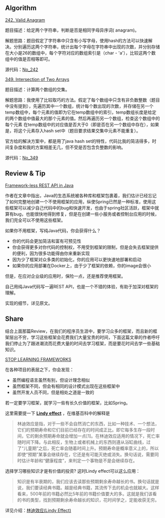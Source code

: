 ## Algorithm
[242. Valid Anagram](https://leetcode.com/problems/valid-anagram/)

题目描述：给定两个字符串，判断是否是相同字母异序词(
anagram)。

解题思路：题目假定了字符串中只含有小写字母，使用hash的方法可以快速解决。分别遍历这两个字符串，统计出每个字母在字符串中出现的次数，并分别存储在大小是26的数组中，每个字符对应的数组索引是（char - 'a'），比较这两个数组中的值是否相等即可。

源代码：[No_242](https://github.com/NickHdx/LeetCode/blob/master/src/main/java/com/nick/leetcode/No_242.java)


[349. Intersection of Two Arrays](https://leetcode.com/problems/intersection-of-two-arrays/)

题目描述：计算两个数组的交集。

解题思路：我使用了比较取巧的方法。假定了每个数组中只含有非负数整数（题目中没有提到），先遍历其中一个数组，统计每个数出现的次数，并存储在另一个temp数组中，每个元素的值即为它在temp数组中的索引，temp数组长度是给定的两个数组中值最大的那个元素的值。然后再遍历另一个数组，检查这个数组中的每个元素 在temp数组中的对应值是否大于0（即是否在另一个数组中存在），如果是，将这个元素存入hash set中（题目要求结果交集中元素不能重复）。

官方给的解决方案中，都是用了java hash set的特性，代码比我的简洁得多，时间复杂度和我的方案相差无几，但不受是否包含负整数的影响。

源代码：[No_349](https://github.com/NickHdx/LeetCode/blob/master/src/main/java/com/nick/leetcode/No_349.java)

## Review & Tip
[Framework-less REST API in Java](https://medium.com/consulner/framework-less-rest-api-in-java-dd22d4d642fa)

作者在文章中指出，Java的生态系统被各种库和框架包裹着，我们估计已经忘记了如何完整地创建一个不使用框架的应用，纵使Spring已然是一种标准，使用这些框架可以减少自己代码中的bug和快速开发，也由于spring社区活跃，框架中就算有bug，也能很快地得到修复，但是在创建一些小服务或者控制台应用的时候，我们完全可以不使用这些框架。

如果你不用框架，写纯Java代码，你会获得什么？

* 你的代码会更加简洁和富有可预见性
* 你会获得更多对你代码的控制权，不用受到框架的限制，但是会失去框架提供的便利，因为很多功能得由你来重新实现
* 因为少了框架对众多类的初始化，你的应用可以更快速地部署和启动
* 如果你的应用部署在Docker上，由于少了框架的依赖，你的image会很小

但是，在应对企业级的应用时，保险一点，还是推荐使用框架。

自己用纯Java代码写一遍REST API，也是一个不错的体验，有助于加深对框架的理解。

实现的细节，详见原文。

## Share
结合上面那篇Review，在我们的程序员生涯中，要学习众多的框架，而且新的框架层出不穷，学习这些框架会花费我们大量宝贵的时间，下面这篇文章的作者呼吁我们停止为了跟进潮流而花费大量的时间去学习框架，而是要花时间去学一些基础知识。

[STOP LEARNING FRAMEWORKS](https://sizovs.net/2018/12/17/stop-learning-frameworks/)

在各种项目的表层之下，你会发现：

* 虽然编程语言虽然有别，但设计理念相似
* 虽然框架不同，但会有相同的设计模式出现在这些框架中
* 虽然开发人员不同，但是相处之道是一致的

若一定要学习框架，就学习一些有长久价值的框架，比如Spring。

这里需要提一下 **[Lindy effect](https://zh.wikipedia.org/wiki/%E6%9E%97%E8%BF%AA%E6%95%88%E5%BA%94)** ，在维基百科中的解释是

> 林迪效应是指，对于一些不会自然消亡的东西，比如一种技术、一个想法，它们的预期寿命和它们目前已经存在的时间成正比。即它每多生存一段时间，它的剩余预期寿命就会增加一点[1]。在林迪效应适用的情况下，死亡率随时间下降。与此相反，生物上或者机械上的东西则遵从浴缸曲线，过了“儿童期”之后，死亡率会随着时间上升。预期寿命是概率意义上的，所以即使“预期”某事会继续存在，它还是有可能灭绝或消失。换句话说，需要同时估计年龄和“健康程度”，来判定一个事物是不是会继续存在。

选择学习哪些知识才是有价值的投资? 这时Lindy effect可以这么应用：

> 知识是有半衰期的，我们应该去读那些预期剩余寿命越长的书。换句话就是说，我们要读经典书籍。越是经典书籍，其流传下去的机会也就越大。这样看来，500年前的书籍必然比5年前的书籍价值要大的多。这就是我们该看的书的类型，找到预期剩余寿命越长的知识，花时间学之，定能收获无穷。

详见介绍：[林迪效应\(Lindy Effect\)](https://github.com/bingoohuang/blog/issues/53)

